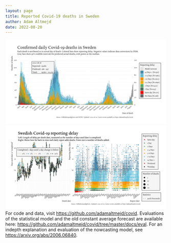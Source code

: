 ```yaml
---
layout: page
title: Reported Covid-19 deaths in Sweden
author: Adam Altmejd
date: 2022-08-20
---
```


![Graph of Swedish Covid-19 deaths with reporting delay.](deaths_lag_sweden_2022-08-20.png "Swedish Covid-19 deaths.")
![Graph of Swedish Covid-19 reporting delay in daily deaths.](lag_trend_sweden_2022-08-20.png "Trend in Swedish Covid-19 mortality reporting delay.")
For code and data, visit <https://github.com/adamaltmejd/covid>.
Evaluations of the statistical model and the old constant average forecast are available here: <https://github.com/adamaltmejd/covid/tree/master/docs/eval>.
For an indepth explanation and evaluation of the nowcasting model, see <https://arxiv.org/abs/2006.06840>.
